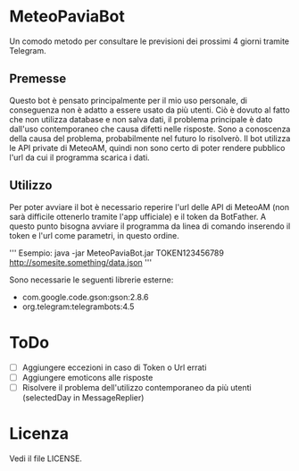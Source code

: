 # MeteoPaviaBot
Un comodo metodo per consultare le previsioni dei prossimi 4 giorni tramite Telegram.
## Premesse
Questo bot è pensato principalmente per il mio uso personale, di conseguenza non è adatto a essere usato da più utenti. Ciò è dovuto al fatto che non utilizza database e non salva dati, il problema principale è dato dall'uso contemporaneo che causa difetti nelle risposte. Sono a conoscenza della causa del problema, probabilmente nel futuro lo risolverò.
Il bot utilizza le API private di MeteoAM, quindi non sono certo di poter rendere pubblico l'url da cui il programma scarica i dati.
## Utilizzo
Per poter avviare il bot è necessario reperire l'url delle API di MeteoAM (non sarà difficile ottenerlo tramite l'app ufficiale) e il token da BotFather. A questo punto bisogna avviare il programma da linea di comando inserendo il token e l'url come parametri, in questo ordine.

'''
Esempio: java -jar MeteoPaviaBot.jar TOKEN123456789 http://somesite.something/data.json
'''

Sono necessarie le seguenti librerie esterne:
* com.google.code.gson:gson:2.8.6
* org.telegram:telegrambots:4.5
# ToDo
- [ ] Aggiungere eccezioni in caso di Token o Url errati
- [ ] Aggiungere emoticons alle risposte
- [ ] Risolvere il problema dell'utilizzo contemporaneo da più utenti (selectedDay in MessageReplier)
# Licenza
Vedi il file LICENSE.
